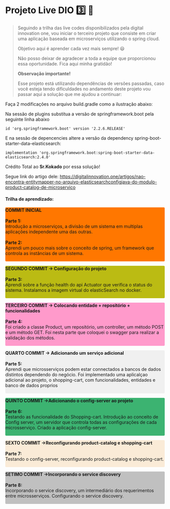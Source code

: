 # Projeto Live DIO :three: :rocket:

> Seguindo a trilha das live codes disponibilizados pela digital innovation one, vou iniciar o terceiro projeto que consiste em criar uma aplicação baseada em microserviços utilizando o spring cloud.
>
> Objetivo aqui é aprender cada vez mais sempre! :smiley:
>
> Não posso deixar de agradecer a toda a equipe que proporcionou essa oportunidade. Fica aqui minha gratidão!
>
> **Observação importante!**
>
> Esse projeto está utilizando dependências de versões passadas, caso você esteja tendo dificuldades no andamento deste projeto vou passar aqui a solução que me ajudou a continuar:



Faça 2 modificações no arquivo build.gradle como a ilustração abaixo:

Na sessão de plugins substitua a versão de springframework.boot pela seguinte linha abaixo

```shell script
id 'org.springframework.boot' version '2.2.6.RELEASE'
```

E na sessão de depencencies altere a versão da dependency spring-boot-starter-data-elasticsearch:

```shell script
implementation 'org.springframework.boot:spring-boot-starter-data-elasticsearch:2.4.0'
```



Crédito Total ao **Sr.Kokado** por essa solução!

Segue link do artigo dele: https://digitalinnovation.one/artigos/nao-encontra-entitymapper-no-arquivo-elasticsearchconfigjava-do-modulo-product-catalog-de-microservico



#### Trilha de aprendizado:

<p style="background-color: rgba(255, 119, 0, 1); border-radius: 3px;">
<strong>COMMIT INICIAL</strong><br><br>
<strong>Parte 1:</strong><br>
Introdução a microserviços, a divisão de um sistema em multiplas aplicações independente uma das outras.<br>
<br><strong>Parte 2:</strong><br>
Aprendi um pouco mais sobre o conceito de spring, um framework que controla as instâncias de um sistema.<br>
<br></p>


<p style="background-color: rgba(187, 187, 19, 1); border-radius: 3px;">
<strong>SEGUNDO COMMIT -> Configuração do projeto</strong><br><br>
<strong>Parte 3:</strong><br>
Aprendi sobre a função health do api Actuator que verifica o status do sistema. Instalamos a imagem virtual do elasticSearch no docker.<br>
<br></p>


<p style="background-color: rgba(255, 154, 203, 1); border-radius: 3px;">
<strong>TERCEIRO COMMIT -> Colocando entidade + repositório + funcionalidades</strong><br><br>
<strong>Parte 4:</strong><br>
Foi criado a classe Product, um repositório, um controller, um método POST e um método GET. Foi nesta parte que coloquei o swagger para realizar a validação dos métodos.<br>
<br></p>


<p style="background-color: rgb(240, 240, 240); border-radius: 3px;">
<strong>QUARTO COMMIT -> Adicionando um serviço adicional</strong><br><br>
<strong>Parte 5:</strong><br>
Aprendi que microsserviços podem estar connectados a bancos de dados distintos dependendo do negócio. Foi implementado uma aplicalçao adicional ao projeto, o shopping-cart, com funcionalidades, entidades e banco de dados proprios<br>
<br></p>


<p style="background-color: rgb(60, 179, 113); border-radius: 3px;">
<strong>QUINTO COMMIT ->Adicionando o config-server ao projeto</strong><br><br>
<strong>Parte 6:</strong><br>
Testando as funcionalidade do Shopping-cart. Introdução ao conceito de Config server, um servidor que controla todas as configurações de cada microsserviço. Criado a aplicação config-server.<br>
<br></p>


<p style="background-color: #faebd7; border-radius: 3px;">
<strong>SEXTO COMMIT ->Reconfigurando product-catalog e shopping-cart</strong><br><br>
<strong>Parte 7:</strong><br>
Testando o config-server, reconfigurando product-catalog e shopping-cart.<br>
<br></p>


<p style="background-color: #c0c0c0; border-radius: 3px;">
<strong>SETIMO COMMIT ->Incorporando o service discovery</strong><br><br>
<strong>Parte 8:</strong><br>
Incorporando o service discovery, um intermediário dos requerimentos entre microsserviços. Configurando o service discovery.<br>
<br></p>

